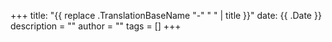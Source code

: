 +++
title: "{{ replace .TranslationBaseName "-" " " | title }}"
date: {{ .Date }}
description = ""
author = ""
tags = []
+++
